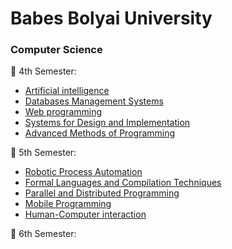 # Babes Bolyai University
<h3> Computer Science</h3>

:open_file_folder: 4th Semester:
* [Artificial intelligence](https://github.com/ioanachelaru/Faculty/tree/master/Artificial%20intelligence)
* [Databases Management Systems](https://github.com/ioanachelaru/Faculty/tree/master/Databases%20Management%20Systems)
* [Web programming](https://github.com/ioanachelaru/Faculty/tree/master/Web%20programming)
* [Systems for Design and Implementation](https://github.com/ioanachelaru/Faculty/tree/master/Systems%20for%20Design%20and%20Implementation)
* [Advanced Methods of Programming](https://github.com/ioanachelaru/Faculty/tree/master/Advanced%20Methods%20of%20Programming)

:open_file_folder: 5th Semester:
* [Robotic Process Automation](https://github.com/ioanachelaru/Faculty/tree/master/Robotic%20Process%20Automation)
* [Formal Languages and Compilation Techniques](https://github.com/ioanachelaru/Faculty/tree/master/Formal%20Languages%20and%20Compilation%20Techniques)
* [Parallel and Distributed Programming](https://github.com/ioanachelaru/Faculty/tree/master/Parallel%20and%20Distributed%20Programming)
* [Mobile Programming](https://github.com/ioanachelaru/Faculty/tree/master/Mobile%20Programming)
* [Human-Computer interaction](https://github.com/ioanachelaru/Memory_game)

:open_file_folder: 6th Semester:
